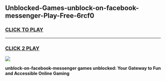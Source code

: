 
## Unblocked-Games-unblock-on-facebook-messenger-Play-Free-6rcf0
<h3>
<a href="https://premium76.site?title=unblock-on-facebook-messenger&ref=10A">CLICK TO PLAY</a></h3>
<hr>

<h3>
<a href="https://premium76.site?title=unblock-on-facebook-messenger&ref=10A">CLICK 2 PLAY</a>
  
</h3>

<a href="https://premium76.site?title=unblock-on-facebook-messenger&ref=10A"><img src="https://clearcache.store/games.png"></a>


**unblock-on-facebook-messenger games unblocked: Your Gateway to Fun and Accessible Online Gaming**
